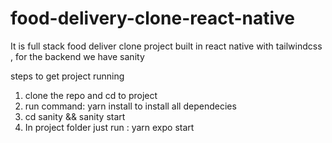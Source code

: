 # food-delivery-clone-react-native

It is full stack food deliver clone project built in react native with tailwindcss , for the backend we have sanity

steps to get project running
  1. clone the repo and cd to project 
  2. run command: yarn install to install all dependecies 
  3. cd sanity && sanity start 
  4. In project folder just run : yarn expo start 
  
